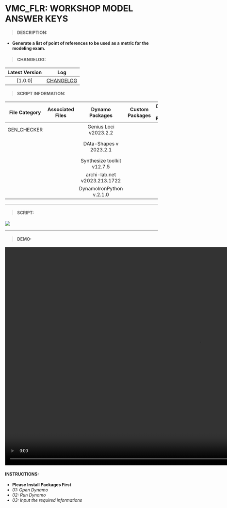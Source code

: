# VMC_FLR: WORKSHOP MODEL ANSWER KEYS

> #### DESCRIPTION: 
- **Generate a list of point of references to be used as a metric for the modeling exam.**

> #### CHANGELOG:

| Latest Version | Log |
| :-------: | :----: | 
|[1.0.0] | [CHANGELOG](/_scripts/_general/CHECKER/changelog/GEN_WorkshopChecker_Answer.md)

> #### SCRIPT INFORMATION: 

| File Category| Associated Files | Dynamo Packages | Custom Packages | Dynamo Player Package | Revit Version | Author | Reviewed By | File Name & Location
| :-------: | :----: | :---: | :---: | :---: | :---: | :---: | :--: | :--: 
| GEN_CHECKER |  | Genius Loci v2023.2.2|  |  | Revit 2023 | Melvin Tuliao | | GEN_WorkshopChecker_Checking
| | | DAta-Shapes v 2023.2.1| | | | | | (https://bimcapcom.sharepoint.com/:u:/s/BCP-Main/Edbo1illshNNsbbjGGd_Zb8B30_m1cPKHi_99q4j7tVO5A?e=dEnIwQ)
| | | Synthesize toolkit v12.7.5| | | | | | 
| | | archi-lab.net v2023.213.1722| | | | | | 
| | | DynamoIronPython v.2.1.0| | | | | | 


----------------------------------------------------------------
> #### SCRIPT: 
<img src="./_scripts/_general/CHECKER/images/GEN_WorkshopChecker_Answer">


------------------------------------------------------------------------------

> #### **DEMO**: 

<video width="1280" height="720" controls>
 <source src="./_scripts/_general/CHECKER/demo/GEN_WorkshopChecker_Answer.mp4" type="video/mp4">
</video>

#### INSTRUCTIONS: 
- **Please Install Packages First**
- *01: Open Dynamo*
- *02: Run Dynamo*
- *03: Input the required informations*
